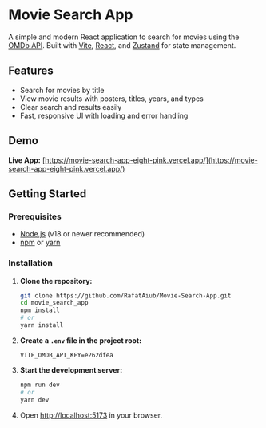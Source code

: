 # Movie Search App

A simple and modern React application to search for movies using the [OMDb API](https://www.omdbapi.com/). Built with [Vite](https://vitejs.dev/), [React](https://react.dev/), and [Zustand](https://zustand-demo.pmnd.rs/) for state management.

## Features

-  Search for movies by title
-  View movie results with posters, titles, years, and types
-  Clear search and results easily
-  Fast, responsive UI with loading and error handling

## Demo

**Live App:** [https://movie-search-app-eight-pink.vercel.app/](https://movie-search-app-eight-pink.vercel.app/)


## Getting Started

### Prerequisites

- [Node.js](https://nodejs.org/) (v18 or newer recommended)
- [npm](https://www.npmjs.com/) or [yarn](https://yarnpkg.com/)

### Installation

1. **Clone the repository:**
   ```sh
   git clone https://github.com/RafatAiub/Movie-Search-App.git
   cd movie_search_app
   npm install
   # or
   yarn install
   ```

2. **Create a `.env` file in the project root:**
   ```
   VITE_OMDB_API_KEY=e262dfea
   ```

3. **Start the development server:**
   ```sh
   npm run dev
   # or
   yarn dev
   ```

4. Open [http://localhost:5173](http://localhost:5173) in your browser.